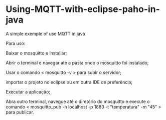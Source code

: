 # Using-MQTT-with-eclipse-paho-in-java
A simple exemple of use MQTT in java

<div>
			<p> Para uso:  
			</p><p> Baixar o mosquitto e installar; </p><p>
			</p><p> Abrir o terminal e navegar até a pasta onde o mosquitto foi instalado; </p><p>
			</p><p> Usar o comando &lt; mosquitto -v &gt; para subir o servidor; </p><p>
			</p><p> importar o projeto no eclipse ou em outra IDE de preferência; </p><p>
			</p><p> Executar a aplicação; </p><p>
			</p><p> Abra outro terminal, navegue até o diretório do mosquitto e execute o comando &lt; mosquitto_pub -h localhost -p 1883 -t "temperatura" -m "45" &gt; para publicar. </p><p>
		</p></div>
